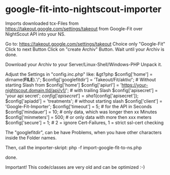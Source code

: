 # google-fit-into-nightscout-importer
Imports downloaded tcx-Files from https://takeout.google.com/settings/takeout from Google-Fit over NightScout API into your NS.


Go to: https://takeout.google.com/settings/takeout
Choice only "Google-Fit"
Click to next Button
Click on "create Archiv" Button.
Wait until your Archiv is done.

Download your Archiv to your Server/Linux-Shell/Windows-PHP
Unpack it.

Adjust the Settings in "config.inc.php" like:
&gt?php
$config['home']               = dirname(__FILE__).'/';
$config['googlefitdir']       = 'Takeout/Fit/aktiv/'; # Without starting Slash from $config['home']
$config['apiurl']             = 'https://your-nightscout.domain.tld/api/v1/'; # with trailing Slash
$config['apisecret']          = 'your api secret';
$config['apisecret']          = sha1($config['apisecret']);
$config['apiadd']             = 'treatments'; # without starting slash
$config['client']             = 'Google-Fit-Importer';
$config['timeout']            = 5;   # for the API in Seconds
$config['mindauer']           = 10;  # only data, which was longer then xx Minutes
$config['minmeters']          = 500; # or only data with more then xxx meters
$config['secure']             = 1;   # 2 = ignore Cert-Failures, 1 = strict ssl-cert checking

The "googlefitdir", can be have Problems, when you have other characters inside the Folder names.

Then, call the importer-skript:
php -f import-google-fit-to-ns.php

done.


Important! This code/classes are very old and can be optimized :-)
